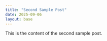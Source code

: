 ```yaml
---
title: "Second Sample Post"
date: 2025-09-06
layout: base
---
```


This is the content of the second sample post.
